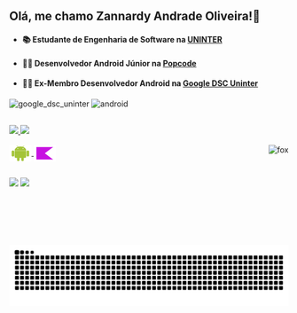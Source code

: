 ## Olá, me chamo Zannardy Andrade Oliveira!👋
- #### 📚 Estudante de Engenharia de Software na [UNINTER](https://www.uninter.com/)
- #### 👩‍💻 Desenvolvedor Android Júnior na [Popcode](https://www.linkedin.com/company/popcodemobile/)
- #### 👩‍💻 Ex-Membro Desenvolvedor Android na [Google DSC Uninter](https://www.linkedin.com/company/gdsc-uninter/mycompany/)

<div>
 <img align="center" img height="120" alt="google_dsc_uninter" src="https://developers.google.com/profile/badges/community/dsc/2021/member/badge.svg">
 <img align="center" img height="100" alt="android" src="https://icons.iconarchive.com/icons/dakirby309/simply-styled/256/OS-Android-icon.png">
</div> 
 
##
<div>
  <a href="https://github.com/ZannF0x">
  <img height="180em" src="https://github-readme-stats.vercel.app/api?username=ZannF0x&show_icons=true&theme=dracula&include_all_commits=true&count_private=true"/>
  <img height="180em" src="https://github-readme-stats.vercel.app/api/top-langs/?username=ZannF0x&layout=compact&langs_count=7&theme=dracula"/>
</div>  
<div style="display: inline_block"><br>
  <img align="center" alt="Zann-apk" height="30" width="40" src="https://raw.githubusercontent.com/devicons/devicon/master/icons/android/android-plain.svg">
  <img align="center" alt="Zann-kt" height="30" width="40" src="https://raw.githubusercontent.com/devicons/devicon/master/icons/kotlin/kotlin-plain.svg">
   <img align="right" img height="180" alt="fox" src="https://media.giphy.com/media/VTtANKl0beDFQRLDTh/giphy.gif">
</div>
  
  ##
  
  <div> 
    <a href="https://www.linkedin.com/in/zannandrade/" target="_blank"><img src="https://img.shields.io/badge/-LinkedIn-%230077B5?style=for-the-badge&logo=linkedin&logoColor=white" target="_blank"></a> 
<a href = "mailto:Zannardyandradeoliveira5818@gmail.com"><img src="https://img.shields.io/badge/-Gmail-%23333?style=for-the-badge&logo=gmail&logoColor=white" target="_blank"></a>
    
  ![Snake animation](https://github.com/ZannF0x/ZannF0x/blob/output/github-contribution-grid-snake.svg)
 
</div>

